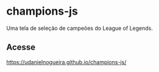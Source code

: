 # champions-js

Uma tela de seleção de campeões do League of Legends.

## Acesse

https://udanielnogueira.github.io/champions-js/
